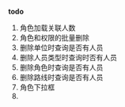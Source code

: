 **todo**

1. 角色加载关联人数
2. 角色和权限的批量删除
3. 删除单位时查询是否有人员
4. 删除人员类型时查询时否有人员
5. 删除角色时查询是否有人员
6. 删除路线时查询是否有人员
7. 角色下拉框
8. 
